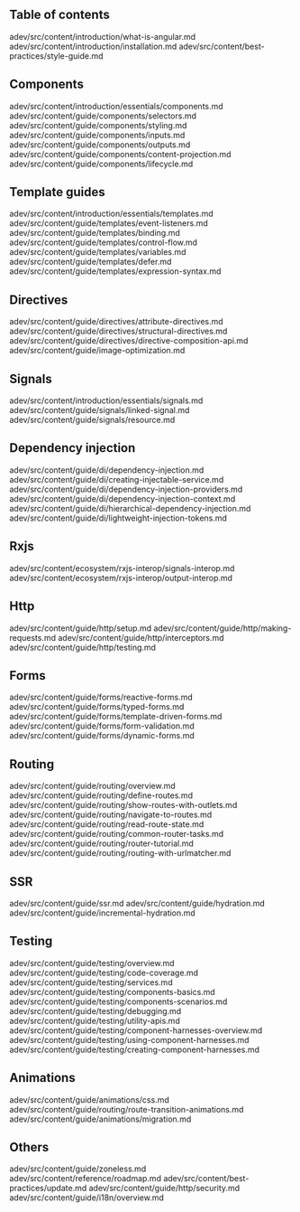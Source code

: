 
## Table of contents

adev/src/content/introduction/what-is-angular.md
adev/src/content/introduction/installation.md 
adev/src/content/best-practices/style-guide.md

## Components

adev/src/content/introduction/essentials/components.md 
adev/src/content/guide/components/selectors.md 
adev/src/content/guide/components/styling.md 
adev/src/content/guide/components/inputs.md 
adev/src/content/guide/components/outputs.md 
adev/src/content/guide/components/content-projection.md 
adev/src/content/guide/components/lifecycle.md 

## Template guides

adev/src/content/introduction/essentials/templates.md 
adev/src/content/guide/templates/event-listeners.md 
adev/src/content/guide/templates/binding.md 
adev/src/content/guide/templates/control-flow.md 
adev/src/content/guide/templates/variables.md 
adev/src/content/guide/templates/defer.md 
adev/src/content/guide/templates/expression-syntax.md 

## Directives

adev/src/content/guide/directives/attribute-directives.md 
adev/src/content/guide/directives/structural-directives.md 
adev/src/content/guide/directives/directive-composition-api.md 
adev/src/content/guide/image-optimization.md 

## Signals

adev/src/content/introduction/essentials/signals.md 
adev/src/content/guide/signals/linked-signal.md 
adev/src/content/guide/signals/resource.md 

## Dependency injection

adev/src/content/guide/di/dependency-injection.md 
adev/src/content/guide/di/creating-injectable-service.md 
adev/src/content/guide/di/dependency-injection-providers.md 
adev/src/content/guide/di/dependency-injection-context.md 
adev/src/content/guide/di/hierarchical-dependency-injection.md 
adev/src/content/guide/di/lightweight-injection-tokens.md 

## Rxjs

adev/src/content/ecosystem/rxjs-interop/signals-interop.md
adev/src/content/ecosystem/rxjs-interop/output-interop.md 

## Http

adev/src/content/guide/http/setup.md 
adev/src/content/guide/http/making-requests.md 
adev/src/content/guide/http/interceptors.md 
adev/src/content/guide/http/testing.md 

## Forms 

adev/src/content/guide/forms/reactive-forms.md 
adev/src/content/guide/forms/typed-forms.md 
adev/src/content/guide/forms/template-driven-forms.md 
adev/src/content/guide/forms/form-validation.md 
adev/src/content/guide/forms/dynamic-forms.md 

## Routing

adev/src/content/guide/routing/overview.md 
adev/src/content/guide/routing/define-routes.md 
adev/src/content/guide/routing/show-routes-with-outlets.md 
adev/src/content/guide/routing/navigate-to-routes.md 
adev/src/content/guide/routing/read-route-state.md 
adev/src/content/guide/routing/common-router-tasks.md 
adev/src/content/guide/routing/router-tutorial.md 
adev/src/content/guide/routing/routing-with-urlmatcher.md 

## SSR

adev/src/content/guide/ssr.md 
adev/src/content/guide/hydration.md 
adev/src/content/guide/incremental-hydration.md 

## Testing

adev/src/content/guide/testing/overview.md
adev/src/content/guide/testing/code-coverage.md 
adev/src/content/guide/testing/services.md 
adev/src/content/guide/testing/components-basics.md 
adev/src/content/guide/testing/components-scenarios.md 
adev/src/content/guide/testing/debugging.md 
adev/src/content/guide/testing/utility-apis.md 
adev/src/content/guide/testing/component-harnesses-overview.md 
adev/src/content/guide/testing/using-component-harnesses.md 
adev/src/content/guide/testing/creating-component-harnesses.md 

## Animations

adev/src/content/guide/animations/css.md 
adev/src/content/guide/routing/route-transition-animations.md 
adev/src/content/guide/animations/migration.md

## Others

adev/src/content/guide/zoneless.md 
adev/src/content/reference/roadmap.md 
adev/src/content/best-practices/update.md 
adev/src/content/guide/http/security.md 
adev/src/content/guide/i18n/overview.md